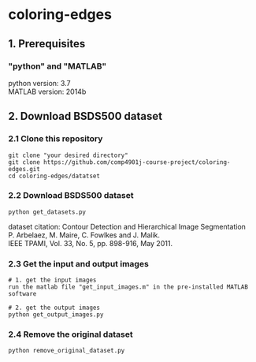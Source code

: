 # coloring-edges

## 1. Prerequisites
### "python" and "MATLAB"
python version: 3.7 <br>
MATLAB version: 2014b

## 2. Download BSDS500 dataset
### 2.1 Clone this repository
```
git clone "your desired directory"
git clone https://github.com/comp4901j-course-project/coloring-edges.git
cd coloring-edges/datatset
```
### 2.2 Download BSDS500 dataset
```
python get_datasets.py
```
dataset citation: 
Contour Detection and Hierarchical Image Segmentation <br>
P. Arbelaez, M. Maire, C. Fowlkes and J. Malik. <br>
IEEE TPAMI, Vol. 33, No. 5, pp. 898-916, May 2011.

### 2.3 Get the input and output images
```
# 1. get the input images
run the matlab file "get_input_images.m" in the pre-installed MATLAB software

# 2. get the output images
python get_output_images.py
```

### 2.4 Remove the original dataset
```
python remove_original_dataset.py
```

